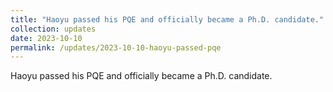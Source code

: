 ```yaml
---
title: "Haoyu passed his PQE and officially became a Ph.D. candidate."
collection: updates
date: 2023-10-10
permalink: /updates/2023-10-10-haoyu-passed-pqe
---
```

Haoyu passed his PQE and officially became a Ph.D. candidate.
